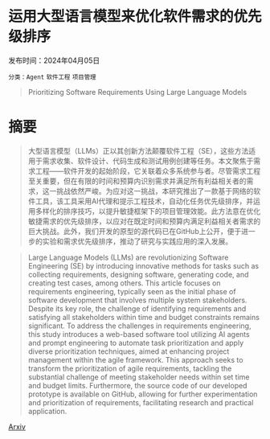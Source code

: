 # 运用大型语言模型来优化软件需求的优先级排序

发布时间：2024年04月05日

`分类：Agent` `软件工程` `项目管理`

> Prioritizing Software Requirements Using Large Language Models

# 摘要

> 大型语言模型（LLMs）正以其创新方法颠覆软件工程（SE），这些方法适用于需求收集、软件设计、代码生成和测试用例创建等任务。本文聚焦于需求工程——软件开发的起始阶段，它关联着众多系统参与者。尽管需求工程至关重要，但在有限的时间和预算内识别需求并满足所有利益相关者的需求，这一挑战依然严峻。为应对这一挑战，本研究推出了一款基于网络的软件工具，该工具采用AI代理和提示工程技术，自动化任务优先级排序，并运用多样化的排序技巧，以提升敏捷框架下的项目管理效能。此方法意在优化敏捷需求的优先级排序，以应对在既定时间和预算内满足利益相关者需求的巨大挑战。此外，我们开发的原型的源代码已在GitHub上公开，便于进一步的实验和需求优先级排序，推动了研究与实践应用的深入发展。

> Large Language Models (LLMs) are revolutionizing Software Engineering (SE) by introducing innovative methods for tasks such as collecting requirements, designing software, generating code, and creating test cases, among others. This article focuses on requirements engineering, typically seen as the initial phase of software development that involves multiple system stakeholders. Despite its key role, the challenge of identifying requirements and satisfying all stakeholders within time and budget constraints remains significant. To address the challenges in requirements engineering, this study introduces a web-based software tool utilizing AI agents and prompt engineering to automate task prioritization and apply diverse prioritization techniques, aimed at enhancing project management within the agile framework. This approach seeks to transform the prioritization of agile requirements, tackling the substantial challenge of meeting stakeholder needs within set time and budget limits. Furthermore, the source code of our developed prototype is available on GitHub, allowing for further experimentation and prioritization of requirements, facilitating research and practical application.

[Arxiv](https://arxiv.org/abs/2405.01564)